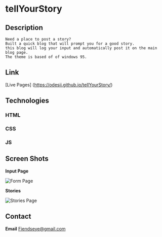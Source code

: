 # tellYourStory

## Description

    Need a place to post a story?
    Built a quick blog that will prompt you for a good story. 
    this blog will log your input and automatically post it on the main blog page. 
    The theme is based of of windows 95.


## Link
[Live Pages] (https://odesii.github.io/tellYourStory/) 

## Technologies 
### HTML
### CSS
### JS

## Screen Shots 

**Input Page**

![Form Page](https://i.imgur.com/Ri65jWj.gif)

**Stories**

![Stories Page](https://i.imgur.com/NJ3Xn1E.gif)


## Contact 

**Email** Fiendseye@gmail.com


